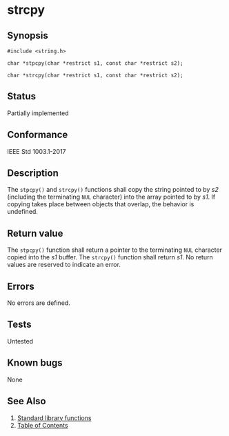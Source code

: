 # strcpy

## Synopsis

`#include <string.h>`

`char *stpcpy(char *restrict s1, const char *restrict s2);`

`char *strcpy(char *restrict s1, const char *restrict s2);`

## Status

Partially implemented

## Conformance

IEEE Std 1003.1-2017

## Description

The `stpcpy()` and `strcpy()` functions shall copy the
string pointed to by _s2_ (including the terminating `NUL` character) into the array pointed to by _s1_.
If copying takes place between objects that overlap, the behavior is undefined.

## Return value

The
`stpcpy()` function shall return a pointer to the terminating `NUL` character copied into the _s1_ buffer.
The `strcpy()` function shall return _s1_.
No return values are reserved to indicate an error.

## Errors

No errors are defined.

## Tests

Untested

## Known bugs

None

## See Also

1. [Standard library functions](../functions.md)
2. [Table of Contents](../../../README.md)
